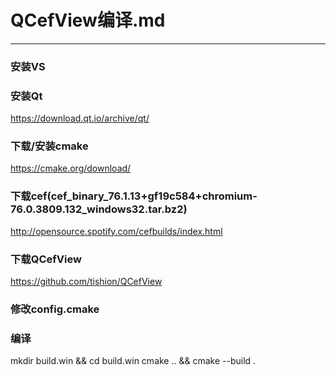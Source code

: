 # QCefView编译.md
---

### 安装VS

### 安装Qt
https://download.qt.io/archive/qt/

### 下载/安装cmake
https://cmake.org/download/

### 下载cef(cef_binary_76.1.13+gf19c584+chromium-76.0.3809.132_windows32.tar.bz2)
http://opensource.spotify.com/cefbuilds/index.html

### 下载QCefView
https://github.com/tishion/QCefView

### 修改config.cmake

### 编译
mkdir build.win && cd build.win
cmake .. && cmake --build .
